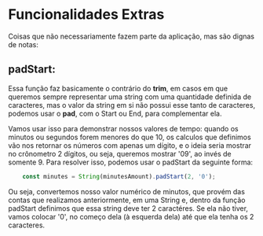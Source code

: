 # Funcionalidades Extras
Coisas que não necessariamente fazem parte da aplicação, mas são dignas de notas:

## padStart:
Essa função faz basicamente o contrário do **trim**, em casos em que queremos sempre representar uma string com uma quantidade definida de caracteres, mas o valor da string em si não possui esse tanto de caracteres, podemos usar o **pad**, com o Start ou End, para complementar ela. 

Vamos usar isso para demonstrar nossos valores de tempo: quando os minutos ou segundos forem menores do que 10, os calculos que definimos vão nos retornar os números com apenas um dígito, e o ideia seria mostrar no crônometro 2 dígitos, ou seja, queremos mostrar '09', ao invés de somente 9. Para resolver isso, podemos usar o padStart da seguinte forma:

```js
    const minutes = String(minutesAmount).padStart(2, '0');
```

Ou seja, convertemos nosso valor numérico de minutos, que provém das contas que realizamos anteriormente, em uma String e, dentro da função padStart definimos que essa string deve ter 2 caractéres. Se ela não tiver, vamos colocar '0', no começo dela (à esquerda dela) até que ela tenha os 2 caracteres.